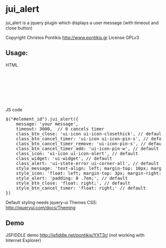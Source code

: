 jui_alert
=========

jui_alert is a jquery plugin which displays a user message (with timeout and close button)

Copyright Christos Pontikis http://www.pontikis.gr License GPLv3

Usage:
---

<p>HTML</p>
<pre><code>
<head>
    <link rel="stylesheet" href="/path/to/jqueryui_theme/jquery-ui.css">
    <script type="text/javascript" src="/path/to/jquery.js"></script>
    <script type="text/javascript" src="/path/to/jquery.jui_alert.js"></script>
</head>
</code>
</pre>

<p>JS code</p>
<pre>
$("#element_id").jui_alert({
    message: 'your message',
    timeout: 3000,  // 0 cancels timer
    class_btn_close: 'ui-icon ui-icon-closethick', // default
    class_btn_cancel_timer: 'ui-icon ui-icon-pin-s', // default
    class_btn_cancel_timer_remove: 'ui-icon-pin-s', // default
    class_btn_cancel_timer_add: 'ui-icon-pin-w', // default
    class_icon: 'ui-icon ui-icon-alert', // default
    class_widget: 'ui-widget', // default
    class_alert: 'ui-state-error ui-corner-all', // default
    style_message: 'text-align: left; margin-top: 10px; margin-bottom: 10px;', // default
    style_icon: 'float: left; margin-top: 3px; margin-right: 5px;', // default
    style_alert: 'padding: 0 .7em;', // default
    style_btn_close: 'float: right;', // default
    style_btn_cancel_timer: 'float: right;' // default
})
</pre>

Default styling needs jquery-ui Themes CSS: http://jqueryui.com/docs/Theming

Demo
---

JSFIDDLE demo http://jsfiddle.net/pontikis/YXT3r/  (not working with Internet Explorer)